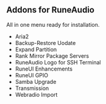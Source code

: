 Addons for RuneAudio
---
All in one menu ready for installation.
- Aria2
- Backup-Restore Uodate
- Expand Partition
- Rank Mirror Package Servers
- RuneAudio Logo for SSH Terminal
- RuneUI Enhancements
- RuneUI GPIO
- Samba Upgrade
- Transmission
- Webradio Import
